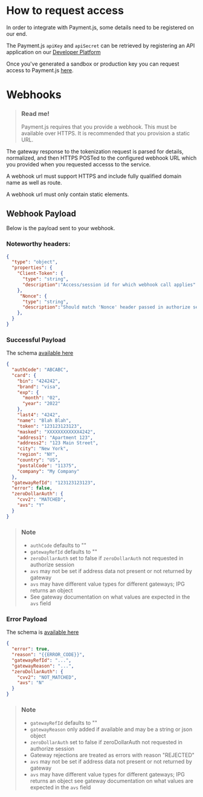 # How to request access

In order to integrate with Payment.js, some details need to be registered on our end. 

The Payment.js `apiKey` and `apiSecret` can be retrieved by registering an API application on our [Developer Platform](https://developer.firstdata.eu/)

Once you've generated a sandbox or production key you can request access to Payment.js [here](https://docs.firstdata.com/req/paymentjs).


# Webhooks

> ### Read me!
> Payment.js requires that you provide a webhook. This must be available over HTTPS. It is recommended that you provision a static URL.

The gateway response to the tokenization request is parsed for details, normalized, and then HTTPS POSTed to the configured webhook URL which you provided when you requested accesss to the service.

A webhook url must support HTTPS and include fully qualified domain name as well as route.

A webhook url must only contain static elements.

## Webhook Payload

Below is the payload sent to your webhook.

### Noteworthy headers:

```json json_schema
{
  "type": "object",
  "properties": {
    "Client-Token": {
      "type": "string",
      "description":"Access/session id for which webhook call applies"
    },
     "Nonce": {
      "type": "string",
      "description":"Should match 'Nonce' header passed in authorize session request"
    },
  }
}
```

### Successful Payload

The schema [available here](https://docs.fiserv.com/docs/payments/branches/2.0.1/reference/PaymnetJs.v1.yaml/components/schemas/WebhookPayload)

```json
{
  "authCode": "ABCABC",
  "card": {
    "bin": "424242",
    "brand": "visa",
    "exp": {
      "month": "02",
      "year": "2022"
    },
    "last4": "4242",
    "name": "Blah Blah",
    "token": "123123123123",
    "masked": "XXXXXXXXXXXX4242",
    "address1": "Apartment 123",
    "address2": "123 Main Street",
    "city": "New York",
    "region": "NY",
    "country": "US",
    "postalCode": "11375",
    "company": "My Company"
  },
  "gatewayRefId": "123123123123",
  "error": false,
  "zeroDollarAuth": {
    "cvv2": "MATCHED",
    "avs": "Y"
  }
}
```

> ### Note
> - `authCode` defaults to ""
> - `gatewayRefId` defaults to ""
> - `zeroDollarAuth` set to false if `zeroDollarAuth` not requested in authorize session
> - `avs` may not be set if address data not present or not returned by gateway
> - `avs` may have different value types for different gateways; IPG returns an object
> - See gateway documentation on what values are expected in the `avs` field


### Error Payload

The schema is [available here](https://docs.fiserv.com/docs/payments/branches/2.0.1/reference/PaymnetJs.v1.yaml/components/schemas/WebhookErrorPayload)

```json
{
  "error": true,
  "reason": "{{ERROR_CODE}}",
  "gatewayRefId": "...",
  "gatewayReason": "...",
  "zeroDollarAuth": {
    "cvv2": "NOT_MATCHED",
    "avs": "N"
  }
}
```
 
 > ### Note
 >
> - `gatewayRefId` defaults to ""
> - `gatewayReason` only added if available and may be a string or json object
> - `zeroDollarAuth` set to false if zeroDollarAuth not requested in authorize session
> - Gateway rejections are treated as errors with reason "REJECTED"
> - `avs` may not be set if address data not present or not returned by gateway
> - `avs` may have different value types for different gateways; IPG returns an object
see gateway documentation on what values are expected in the `avs` field







